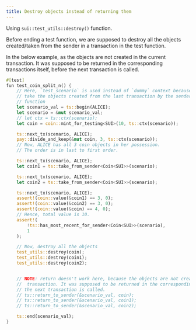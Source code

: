 ```yaml
---
title: Destroy objects instead of returning them
---
```


Using `sui::test_utils::destroy()` function.

Before ending a test function, we are supposed to destroy all the objects created/taken from the sender in a transaction in the test function.

In the below example, as the objects are not created in the current transaction. It was supposed to be returned in the corresponding transactions itself, before the next transaction is called.

```rust
#[test]
fun test_coin_split_n() {
    // Here, `test_scenario` is used instead of `dummy` context because we want to
    // take the objects created from the last transaction by the sender using `take_from_sender()`
    // function
    let scenario_val = ts::begin(ALICE);
    let scenario = &mut scenario_val;
    // let ctx = ts::ctx(scenario);
    let coin = coin::mint_for_testing<SUI>(10, ts::ctx(scenario));

    ts::next_tx(scenario, ALICE);
    pay::divide_and_keep(&mut coin, 3, ts::ctx(scenario));
    // Now, ALICE has all 3 coin objects in her possession.
    // The order is in last to first order.

    ts::next_tx(scenario, ALICE);
    let coin1 = ts::take_from_sender<Coin<SUI>>(scenario);

    ts::next_tx(scenario, ALICE);
    let coin2 = ts::take_from_sender<Coin<SUI>>(scenario);

    ts::next_tx(scenario, ALICE);
    assert!(coin::value(&coin1) == 3, 0);
    assert!(coin::value(&coin2) == 3, 0);
    assert!(coin::value(&coin) == 4, 0);
    // Hence, total value is 10.
    assert!(
        !ts::has_most_recent_for_sender<Coin<SUI>>(scenario),
        1
    );

    // Now, destroy all the objects
    test_utils::destroy(coin);
    test_utils::destroy(coin1);
    test_utils::destroy(coin2);


    // NOTE: return doesn't work here, because the objects are not created in the current
    //  transaction. It was supposed to be returned in the corresponding transactions itself, before
    // the next transaction is called.
    // ts::return_to_sender(&scenario_val, coin);
    // ts::return_to_sender(&scenario_val, coin1);
    // ts::return_to_sender(&scenario_val, coin2);

    ts::end(scenario_val);
}
```
